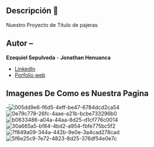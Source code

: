## Descripción 🧠
Nuestro Proyecto de Titulo de pajeras 

## Autor –
**Ezequiel Sepulveda** -
**Jonathan Henuanca**

* [LinkedIn](www.linkedin.com/in/mi-portafolio)
* [Porfolio web](https://ezequielsepulveda.github.io/mi-portafolio/)

## Imagenes De Como es Nuestra Pagina 
–![005dd9e6-f6d5-4eff-be47-6784dcd2ca54](https://github.com/user-attachments/assets/c44c5fcf-75bc-4059-8a26-f8f8840d4c73)
![0e79c778-26fc-4aae-a21b-bcbe733296b0](https://github.com/user-attachments/assets/d851881d-095e-4e8a-9bcd-38fa1d3f44ca)
![b0633486-a04a-44aa-8d25-d1cf776c0014](https://github.com/user-attachments/assets/437bce47-25c1-4a11-9330-f93bfdf56a19)
![30a665a5-bf84-4bd2-a954-fbfe775bc5f2](https://github.com/user-attachments/assets/b141df22-fbe3-4b60-93bb-8dac873034bd)
![7f849a09-344a-442b-9e0e-3a4cad278cad](https://github.com/user-attachments/assets/733dd19f-d9dd-4d5c-8d76-b60d470b848a)
![5f6e25c9-7e72-4823-8d25-376df54e0e7c](https://github.com/user-attachments/assets/6e3db41c-7e1f-4698-abe9-6a57766a4548)
